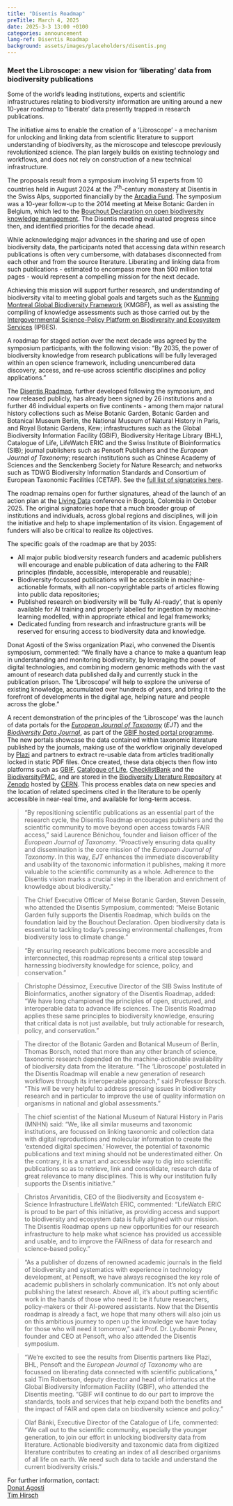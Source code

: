 ```yaml
---
title: "Disentis Roadmap"
preTitle: March 4, 2025
date: 2025-3-3 13:00 +0100
categories: announcement
lang-ref: Disentis Roadmap
background: assets/images/placeholders/disentis.png
---
```

### Meet the Libroscope: a new vision for ‘liberating’ data from biodiversity publications

Some of the world’s leading institutions, experts and scientific infrastructures relating to biodiversity information are uniting around a new 10-year roadmap to ‘liberate’ data presently trapped in research publications.

The initiative aims to enable the creation of a ‘Libroscope’ - a mechanism for unlocking and linking data from scientific literature to support understanding of biodiversity, as the microscope and telescope previously revolutionized science. The plan largely builds on existing technology and workflows, and does not rely on construction of a new technical infrastructure.

The proposals result from a symposium involving 51 experts from 10 countries held in August 2024 at the 7<sup>th</sup>-century monastery at Disentis in the Swiss Alps, supported financially by the [Arcadia Fund](https://arcadiafund.org.uk/). The symposium was a 10-year follow-up to the 2014 meeting at Meise Botanic Garden in Belgium, which led to the [Bouchout Declaration on open biodiversity knowledge management](https://www.bouchoutdeclaration.org/). The Disentis meeting evaluated progress since then, and identified priorities for the decade ahead.

While acknowledging major advances in the sharing and use of open biodiversity data, the participants noted that accessing data within research publications is often very cumbersome, with databases disconnected from each other and from the source literature. Liberating and linking data from such publications - estimated to encompass more than 500 million total pages - would represent a compelling mission for the next decade.

Achieving this mission will support further research, and understanding of biodiversity vital to meeting global goals and targets such as the [Kunming Montreal Global Biodiversity Framework](https://www.cbd.int/gbf) (KMGBF), as well as assisting the compiling of knowledge assessments such as those carried out by the [Intergovernmental Science-Policy Platform on Biodiversity and Ecosystem Services](https://www.ipbes.net/) (IPBES).

A roadmap for staged action over the next decade was agreed by the symposium participants, with the following vision: “By 2035, the power of biodiversity knowledge from research publications will be fully leveraged within an open science framework, including unencumbered data discovery, access, and re-use across scientific disciplines and policy applications.”

The [Disentis Roadmap](https://www.bouchoutdeclaration.org/background-2024/), further developed following the symposium, and now released publicly, has already been signed by 26 institutions and a further 46 individual experts on five continents - among them major natural history collections such as Meise Botanic Garden, Botanic Garden and Botanical Museum Berlin, the National Museum of Natural History in Paris, and Royal Botanic Gardens, Kew; infrastructures such as the Global Biodiversity Information Facility (GBIF), Biodiversity Heritage Library (BHL), Catalogue of Life, LifeWatch ERIC and the Swiss Institute of Bioinformatics (SIB); journal publishers such as Pensoft Publishers and the _European Journal of Taxonomy_; research institutions such as Chinese Academy of Sciences and the Senckenberg Society for Nature Research; and networks such as TDWG Biodiversity Information Standards and Consortium of European Taxonomic Facilities (CETAF). See the [full list of signatories here](https://www.bouchoutdeclaration.org/signatories-2024/).

The roadmap remains open for further signatures, ahead of the launch of an action plan at the [Living Data](https://livingdata2025.com/) conference in Bogotá, Colombia in October 2025. The original signatories hope that a much broader group of institutions and individuals, across global regions and disciplines, will join the initiative and help to shape implementation of its vision. Engagement of funders will also be critical to realize its objectives.

The specific goals of the roadmap are that by 2035:

* All major public biodiversity research funders and academic publishers will encourage and enable publication of data adhering to the FAIR principles (findable, accessible, interoperable and reusable);
* Biodiversity-focussed publications will be accessible in machine-actionable formats, with all non-copyrightable parts of articles flowing into public data repositories;
* Published research on biodiversity will be ‘fully AI-ready’, that is openly available for AI training and properly labelled for ingestion by machine-learning modelled, within appropriate ethical and legal frameworks;
* Dedicated funding from research and infrastructure grants will be reserved for ensuring access to biodiversity data and knowledge.

Donat Agosti of the Swiss organization Plazi, who convened the Disentis symposium, commented: “We finally have a chance to make a quantum leap in understanding and monitoring biodiversity, by leveraging the power of digital technologies, and combining modern genomic methods with the vast amount of research data published daily and currently stuck in the publication prison. The ‘Libroscope’ will help to explore the universe of existing knowledge, accumulated over hundreds of years, and bring it to the forefront of developments in the digital age, helping nature and people across the globe.”

A recent demonstration of the principles of the ‘Libroscope’ was the launch of data portals for the [_European Journal of Taxonomy_](https://data.europeanjournaloftaxonomy.eu/) (_EJT_) and the [_Biodiversity Data Journal_](https://data.bdj.pensoft.net/), as part of the [GBIF hosted portal programme](https://www.gbif.org/hosted-portals). The new portals showcase the data contained within taxonomic literature published by the journals, making use of the workflow originally developed by [Plazi](https://plazi.org/) and partners to extract re-usable data from articles traditionally locked in static PDF files. Once created, these data objects then flow into platforms such as [GBIF](https://www.gbif.org/dataset/search?publishing_org=a064f300-1bc8-41ea-9364-b864ef4e8938), [Catalogue of Life](https://www.catalogueoflife.org/), [ChecklistBank](https://www.checklistbank.org/) and the [BiodiversityPMC](https://biodiversitypmc.sibils.org/), and are stored in the [Biodiversity Literature Repository](https://biolitrepo.org/) at [Zenodo](https://zenodo.org/) hosted by [CERN](https://home.cern/). This process enables data on new species and the location of related specimens cited in the literature to be openly accessible in near-real time, and available for long-term access.

>“By repositioning scientific publications as an essential part of the research cycle, the Disentis Roadmap encourages publishers and the scientific community to move beyond open access towards FAIR access,” said Laurence Bénichou, founder and liaison officer of the _European Journal of Taxonomy_. “Proactively ensuring data quality and dissemination is the core mission of the _European Journal of Taxonomy_. In this way, _EJT_ enhances the immediate discoverability and usability of the taxonomic information it publishes, making it more valuable to the scientific community as a whole. Adherence to the Disentis vision marks a crucial step in the liberation and enrichment of knowledge about biodiversity.”

>The Chief Executive Officer of Meise Botanic Garden, Steven Dessein, who attended the Disentis Symposium, commented: “Meise Botanic Garden fully supports the Disentis Roadmap, which builds on the foundation laid by the Bouchout Declaration. Open biodiversity data is essential to tackling today’s pressing environmental challenges, from biodiversity loss to climate change.”

>“By ensuring research publications become more accessible and interconnected, this roadmap represents a critical step toward harnessing biodiversity knowledge for science, policy, and conservation.”

>Christophe Déssimoz, Executive Director of the SIB Swiss Institute of Bioinformatics, another signatory of the Disentis Roadmap, added: “We have long championed the principles of open, structured, and interoperable data to advance life sciences. The Disentis Roadmap applies these same principles to biodiversity knowledge, ensuring that critical data is not just available, but truly actionable for research, policy, and conservation.”

>The director of the Botanic Garden and Botanical Museum of Berlin, Thomas Borsch, noted that more than any other branch of science, taxonomic research depended on the machine-actionable availability of biodiversity data from the literature. “The ‘Libroscope’ postulated in the Disentis Roadmap will enable a new generation of research workflows through its interoperable approach,” said Professor Borsch. “This will be very helpful to address pressing issues in biodiversity research and in particular to improve the use of quality information on organisms in national and global assessments.”

>The chief scientist of the National Museum of Natural History in Paris (MNHN) said: “We, like all similar museums and taxonomic institutions, are focussed on linking taxonomic and collection data with digital reproductions and molecular information to create the ‘extended digital specimen.’ However, the potential of taxonomic publications and text mining should not be underestimated either. On the contrary, it is a smart and accessible way to dig into scientific publications so as to retrieve, link and consolidate, research data of great relevance to many disciplines. This is why our institution fully supports the Disentis initiative.”

>Christos Arvanitidis, CEO of the Biodiversity and Ecosystem e-Science Infrastructure LifeWatch ERIC, commented: “LifeWatch ERIC is proud to be part of this initiative, as providing access and support to biodiversity and ecosystem data is fully aligned with our mission. The Disentis Roadmap opens up new opportunities for our research infrastructure to help make what science has provided us accessible and usable, and to improve the FAIRness of data for research and science-based policy.”

>“As a publisher of dozens of renowned academic journals in the field of biodiversity and systematics with experience in technology development, at Pensoft, we have always recognised the key role of academic publishers in scholarly communication. It’s not only about publishing the latest research. Above all, it’s about putting scientific work in the hands of those who need it: be it future researchers, policy-makers or their AI-powered assistants. Now that the Disentis roadmap is already a fact, we hope that many others will also join us on this ambitious journey to open up the knowledge we have today for those who will need it tomorrow,” said Prof. Dr. Lyubomir Penev, founder and CEO at Pensoft, who also attended the Disentis symposium.

>“We’re excited to see the results from Disentis partners like Plazi, BHL, Pensoft and the _European Journal of Taxonomy_ who are focussed on liberating data connected with scientific publications,” said Tim Robertson, deputy director and head of informatics at the Global Biodiversity Information Facility (GBIF), who attended the Disentis meeting. “GBIF will continue to do our part to improve the standards, tools and services that help expand both the benefits and the impact of FAIR and open data on biodiversity science and policy.”

>Olaf Bánki, Executive Director of the Catalogue of Life, commented: “We call out to the scientific community, especially the younger generation, to join our effort in unlocking biodiversity data from literature. Actionable biodiversity and taxonomic data from digitized literature contributes to creating an index of all described organisms of all life on earth. We need such data to tackle and understand the current biodiversity crisis.”

For further information, contact:<br>
[Donat Agosti](mailto:agosti@plazi.org)<br>
[Tim Hirsch](mailto:tim@timhirsch-consulting.com)<br>
